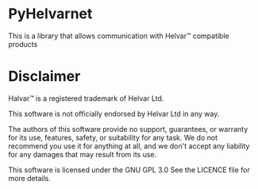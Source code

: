 # PyHelvarnet
This is a library that allows communication with Helvar™  compatible products

# Disclaimer

Halvar™ is a registered trademark of Helvar Ltd.

This software is not officially endorsed by Helvar Ltd in any way.

The authors of this software provide no support, guarantees, or warranty for its use, features, safety, or suitability for any task. We do not recommend you use it for anything at all, and we don't accept any liability for any damages that may result from its use.

This software is licensed under the GNU GPL 3.0 See the LICENCE file for more details.
		
		
		
		
